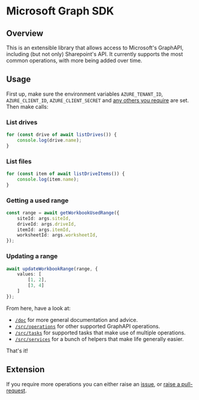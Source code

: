 # Microsoft Graph SDK
## Overview
This is an extensible library that allows access to Microsoft's GraphAPI, including (but not only) Sharepoint's API. It currently supports the most common operations, with more being added over time.


## Usage
First up, make sure the environment variables `AZURE_TENANT_ID`, `AZURE_CLIENT_ID`, `AZURE_CLIENT_SECRET` and [any others you require](docs/envs.md) are set. Then make calls:

### List drives
```typescript
for (const drive of await listDrives()) {
	console.log(drive.name);
}
```

### List files
```typescript
for (const item of await listDriveItems()) {
	console.log(item.name);
}
```

### Getting a used range
```typescript
const range = await getWorkbookUsedRange({
    siteId: args.siteId,
    driveId: args.driveId,
    itemId: args.itemId,
    worksheetId: args.worksheetId,
});
```

### Updating a range
```typescript
await updateWorkbookRange(range, {
	values: [
		[1, 2],
		[3, 4]
	]
});
```

From here, have a look at:
* [`/doc`](https://github.com/Future-Secure-AI/microsoft-graph/tree/main/doc) for more general documentation and advice.
* [`/src/operations`](https://github.com/Future-Secure-AI/microsoft-graph/tree/main/src/operations) for other supported GraphAPI operations.
* [`/src/tasks`](https://github.com/Future-Secure-AI/microsoft-graph/tree/main/src/tasks) for supported tasks that make use of multiple operations. 
* [`/src/services`](https://github.com/Future-Secure-AI/microsoft-graph/tree/main/src/services) for a bunch of helpers that make life generally easier.

That's it!

## Extension
If you require more operations you can either raise an [issue](https://github.com/Future-Secure-AI/microsoft-graph/issues), or [raise a pull-request](CONTRIBUTING.md).

